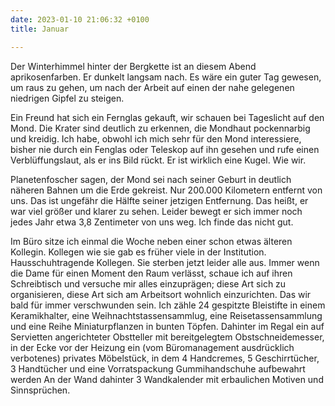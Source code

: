 ```yaml
---
date: 2023-01-10 21:06:32 +0100
title: Januar

---
```

Der Winterhimmel hinter der Bergkette ist an diesem Abend aprikosenfarben. Er dunkelt langsam nach. Es wäre ein guter Tag gewesen, um raus zu gehen, um nach der Arbeit auf einen der nahe gelegenen niedrigen Gipfel zu steigen. 

Ein Freund hat sich ein Fernglas gekauft, wir schauen bei Tageslicht auf den Mond. Die Krater sind deutlich zu erkennen, die Mondhaut pockennarbig und kreidig. Ich habe, obwohl ich mich sehr für den Mond interessiere, bisher nie durch ein Fenglas oder Teleskop auf ihn gesehen und rufe einen Verblüffungslaut, als er ins Bild rückt. Er ist wirklich eine Kugel. Wie wir.

Planetenfoscher sagen, der Mond sei nach seiner Geburt in deutlich näheren Bahnen um die Erde gekreist. Nur 200.000 Kilometern entfernt von uns. Das ist ungefähr die Hälfte seiner jetzigen Entfernung. Das heißt, er war viel größer und klarer zu sehen. Leider bewegt er sich immer noch jedes Jahr etwa 3,8 Zentimeter von uns weg. Ich finde das nicht gut.

Im Büro sitze ich einmal die Woche neben einer schon etwas älteren Kollegin. Kollegen wie sie gab es früher viele in der Institution. Hausschuhtragende Kollegen. Sie sterben jetzt leider alle aus. Immer wenn die Dame für einen Moment den Raum verlässt, schaue ich auf ihren Schreibtisch und versuche mir alles einzuprägen; diese Art sich zu organisieren, diese Art sich am Arbeitsort wohnlich einzurichten. Das wir bald für immer verschwunden sein. Ich zähle 24 gespitzte Bleistifte in einem Keramikhalter, eine Weihnachtstassensammlug, eine Reisetassensammlung und eine Reihe Miniaturpflanzen in bunten Töpfen. Dahinter im Regal ein auf Servietten angerichteter Obstteller mit bereitgelegtem Obstschneidemesser, in der Ecke vor der Heizung ein (vom Büromanagement ausdrücklich verbotenes) privates Möbelstück, in dem 4 Handcremes, 5 Geschirrtücher, 3 Handtücher und eine Vorratspackung Gummihandschuhe aufbewahrt werden An der Wand dahinter 3 Wandkalender mit erbaulichen Motiven und Sinnsprüchen.